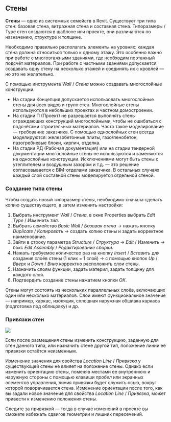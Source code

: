 ## Стены

**Стены** — одно из системных семейств в Revit. Существует три типа стен: базовая стена, витражная стена и составная стена. Типоразмеры / Type стен создаются в шаблоне или проекте, они различаются по назначению, структуре и толщине.

Необходимо правильно располагать элементы на уровнях: каждая стена должна относиться только к одному этажу. Это особенно важно при работе с многоэтажными зданиями, где необходим поэтажный подсчёт материалов. При работе с частными зданиями допускается создавать одну стену на несколько этажей и соединять их с кровлей — но это не желательно.

С помощью инструмента _Wall_ / _Стена_ можно создавать многослойные конструкции.

- На стадии Концепция допускается использовать многослойные стены для всех видов и групп стен. Многослойные стены используются в небольших проектах и частном домостроении.
- На стадии П (Проект) не разрешается выполнять стены ограждающих конструкций многослойными, чтобы не ошибаться с подсчётами строительных материалов. Часто такое моделирование — требование заказчика. С помощью однослойных стен всегда моделируются: железобетонные плиты, газо/пенобетон, пазогребневые блоки, кирпич, отделка.
- На стадии РД (Рабочая документация) или на стадии тендерной документации многослойные стены не используются и заменяются на однослойные конструкции. Исключениями могут быть стены с утеплителем и воздушным зазором и т.д. — это решение согласовывается с BIM-отделами заказчика. В остальных случаях каждый слой составной стены моделируется отдельной стеной.

### Создание типа стены

Чтобы создать новый типоразмер стены, необходимо сначала сделать копию существующего, а затем изменить настройки:

1. Выбрать инструмент _Wall_ / _Стена_, в окне Properties выбрать _Edit Type_ / _Изменить тип_.
2. Выбрать семейство _Basic Wall_ / _Базовая стена_ → нажать кнопку _Duplicate_ / _Копировать_ → создать копию стены и задать корректное наименование.
3. Зайти в строку параметра _Structure_ / _Структура_ → _Edit_ / _Изменить_ → бокс _Edit Assembly_ / _Редактирование сборки_.
4. Нажать требуемое количество раз на кнопку _Insert_ / _Вставить_ для создания слоёв стены (1 клик = 1 слой) → с помощью кнопок _Up_ / _Вверх_ и _Down_ / _Вниз_ корректно расположить слои стены.
5. Назначить слоям функции, задать материл, задать толщину для каждого слоя.
6. Подтвердить создание стены нажатием кнопки _ОК_.

Стены могут состоять из нескольких параллельных слоёв, включающих один или несколько материалов. Слои имеют функциональное значение — например, каркас, изоляция, сплошная наружная обшивка каркаса (подготовка под облицовку) и др.

### Привязки стен

![](/img/RVS_18/1669983238_block-2-manual-walls-2.gif#bordered)

Если после размещения стены изменить конструкцию, заданную для стен данного типа, или назначить стене другой тип, положение линии её привязки остаётся неизменным.

Изменение значения для свойства _Location Line_ / _Привязка_ у существующей стены не влияет на положение стены. Однако если изменить ориентацию стены, поменяв местами ее внутреннюю и наружную стороны с помощью клавиши _пробел_ или экранных элементов управления, линия привязки будет служить осью, вокруг которой поворачивается стена. Изменение ориентации после того, как вы задали новое значение для свойства _Location Line_ / _Привязка_, может привести к изменению положения стены.

Следите за привязкой — тогда в случае изменений в проекте вы сможете избежать сдвигов геометрии и лишних пересечений.
